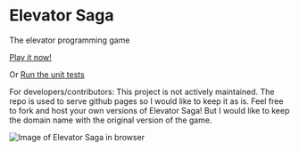 Elevator Saga
===================
The elevator programming game

[Play it now!](https://diegoperezm.github.io/elevatorsaga/)


Or [Run the unit tests](http://play.elevatorsaga.com/test/)

For developers/contributors: This project is not actively maintained. The repo is used to serve github pages so I would like to keep it as is. Feel free to fork and host your own versions of Elevator Saga! But I would like to keep the domain name with the original version of the game.

![Image of Elevator Saga in browser](https://raw.githubusercontent.com/diegoperezm/elevatorsaga/master/images/screenshot.png)
